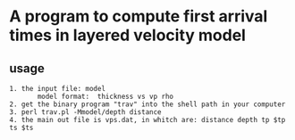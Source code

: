 # A program to compute first arrival times in layered velocity model   

## usage
	1. the input file: model
           model format:  thickness vs vp rho
	2. get the binary program "trav" into the shell path in your computer
	3. perl trav.pl -Mmodel/depth distance
	4. the main out file is vps.dat, in whitch are: distance depth tp $tp ts $ts
